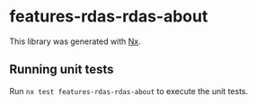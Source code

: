 # features-rdas-rdas-about

This library was generated with [Nx](https://nx.dev).

## Running unit tests

Run `nx test features-rdas-rdas-about` to execute the unit tests.
